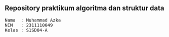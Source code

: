 ## Repository praktikum algoritma dan struktur data

<pre>
Nama  : Muhammad Azka
NIM   : 2311110049
Kelas : S1SD04-A
</pre>
